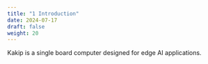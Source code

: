 ```yaml
---
title: "1 Introduction"
date: 2024-07-17
draft: false
weight: 20
---
```


Kakip is a single board computer designed for edge AI applications.
